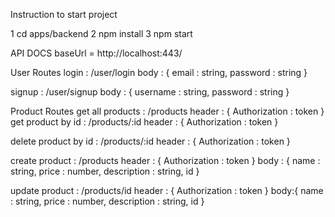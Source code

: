 Instruction to start project

1 cd apps/backend
2 npm install
3 npm start

API DOCS
baseUrl = http://localhost:443/

User Routes
login : /user/login
body : {
email : string,
password : string
}

signup : /user/signup
body : {
username : string,
password : string
}

Product Routes
get all products : /products
header : {
Authorization : token
}
get product by id : /products/:id
header : {
Authorization : token
}

delete product by id : /products/:id
header : {
Authorization : token
}

create product : /products
header : {
Authorization : token
}
body : {
name : string,
price : number,
description : string,
id
}

update product : /products/id
header : {
Authorization : token
}
body:{
name : string,
price : number,
description : string,
id
}
